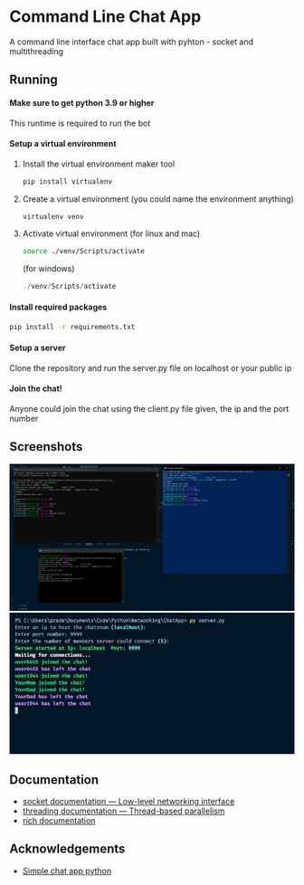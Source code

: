 # Command Line Chat App
A command line interface chat app built with pyhton - socket and multithreading

## Running 
#### Make sure to get python 3.9 or higher
This runtime is required to run the bot

#### Setup a virtual environment
1. Install the virtual environment maker tool
    ```bash
    pip install virtualenv
    ```

2. Create a virtual environment (you could name the environment anything)
    ```bash
    virtualenv venv
    ```

3. Activate virtual environment 
    (for linux and mac)
    ```bash
    source ./venv/Scripts/activate
    ```
    (for windows)
    ```powershell
    ./venv/Scripts/activate
    ```

#### Install required packages
```bash
pip install -r requirements.txt
```

#### Setup a server
Clone the repository and run the server.py file on localhost or your public ip

#### Join the chat!
Anyone could join the chat using the client.py file given, the ip and the port number

## Screenshots
![chat-preview](/images/chat-preview.png)
![terminal-server-preview](/images/terminal-server-preview.JPG)

## Documentation
- [socket documentation — Low-level networking interface](https://docs.python.org/3/library/socket.html)
- [threading documentation — Thread-based parallelism](https://docs.python.org/3/library/threading.html/)
- [rich documentation](https://rich.readthedocs.io/en/stable/introduction.html)

## Acknowledgements
 - [Simple chat app python](https://www.neuralnine.com/tcp-chat-in-python/)